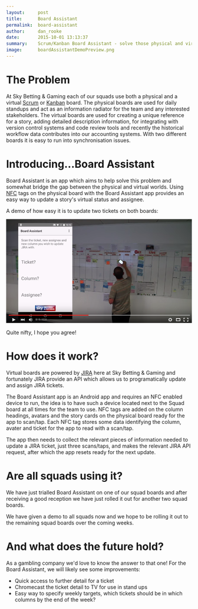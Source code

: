 ```yaml
---
layout:     post
title:      Board Assistant
permalink:  board-assistant
author:     dan_rooke
date:       2015-10-01 13:13:37
summary:    Scrum/Kanban Board Assistant - solve those physical and virtual board synchronisation issues!
image:      boardAssistantDemoPreview.png
---
```


# The Problem

At Sky Betting & Gaming each of our squads use both a physical and a virtual [Scrum](https://en.wikipedia.org/wiki/Scrum_(software_development)) or [Kanban](https://en.wikipedia.org/wiki/Kanban_(development)) board. The physical boards are used for daily standups and act as an information radiator for the team and any interested stakeholders. The virtual boards are used for creating a unique reference for a story, adding detailed description information, for integrating with version control systems and code review tools and recently the historical workflow data contributes into our accounting systems. With two different boards it is easy to run into synchronisation issues.

# Introducing...Board Assistant

Board Assistant is an app which aims to help solve this problem and somewhat bridge the gap between the physical and virtual worlds. Using [NFC](https://en.wikipedia.org/wiki/Near_field_communication) tags on the physical board with the Board Assistant app provides an easy way to update a story's virtual status and assignee.

A demo of how easy it is to update two tickets on both boards:

[![Board Assistant Demo](/images/boardAssistantDemoPreview.png)](https://youtu.be/C5s-wQ0NiJI "Board Assistant Demo")

Quite nifty, I hope you agree!

# How does it work?

Virtual boards are powered by [JIRA](https://www.atlassian.com/software/jira) here at Sky Betting & Gaming and fortunately JIRA provide an API which allows us to programatically update and assign JIRA tickets.

The Board Assistant app is an Android app and requires an NFC enabled device to run, the idea is to have such a device located next to the Squad board at all times for the team to use. NFC tags are added on the column headings, avatars and the story cards on the physical board ready for the app to scan/tap. Each NFC tag stores some data identifying the column, avater and ticket for the app to read with a scan/tap.

The app then needs to collect the relevant pieces of information needed to update a JIRA ticket, just three scans/taps, and makes the relevant JIRA API request, after which the app resets ready for the next update.

# Are all squads using it?

We have just trialled Board Assistant on one of our squad boards and after receiving a good reception we have just rolled it out for another two squad boards.

We have given a demo to all squads now and we hope to be rolling it out to the remaining squad boards over the coming weeks.

# And what does the future hold?

As a gambling company we'd love to know the answer to that one! For the Board Assistant, we will likely see some improvements:

* Quick access to further detail for a ticket
* Chromecast the ticket detail to TV for use in stand ups
* Easy way to specify weekly targets, which tickets should be in which columns by the end of the week?
